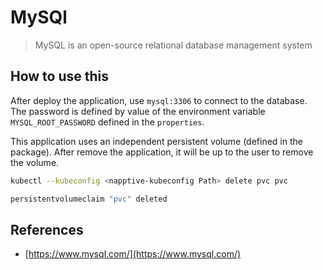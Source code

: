 # MySQl

> MySQL is an open-source relational database management system

## How to use this

After deploy the application, use `mysql:3306` to connect to the database. The  password is defined by value of the environment variable `MYSQL_ROOT_PASSWORD` defined in the `properties`.

This application uses an independent persistent volume (defined in the package). After remove the application, it will be up to the user to remove the volume.

```bash
kubectl --kubeconfig <napptive-kubeconfig Path> delete pvc pvc

persistentvolumeclaim "pvc" deleted
```

## References

* [https://www.mysql.com/](https://www.mysql.com/)
